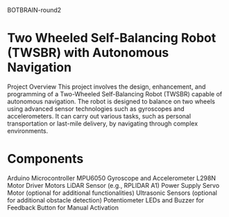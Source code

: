  BOTBRAIN-round2
# Two Wheeled Self-Balancing Robot (TWSBR) with Autonomous Navigation
Project Overview
This project involves the design, enhancement, and programming of a Two-Wheeled Self-Balancing Robot (TWSBR) capable of autonomous navigation. The robot is designed to balance on two wheels using advanced sensor technologies such as gyroscopes and accelerometers. It can carry out various tasks, such as personal transportation or last-mile delivery, by navigating through complex environments.

# Components
Arduino Microcontroller
MPU6050 Gyroscope and Accelerometer
L298N Motor Driver
Motors
LiDAR Sensor (e.g., RPLIDAR A1)
Power Supply
Servo Motor (optional for additional functionalities)
Ultrasonic Sensors (optional for additional obstacle detection)
Potentiometer
LEDs and Buzzer for Feedback
Button for Manual Activation
